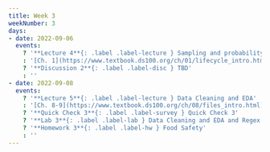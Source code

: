 ```yaml
---
title: Week 3
weekNumber: 3
days:
- date: 2022-09-06
  events:
    ? '**Lecture 4**{: .label .label-lecture } Sampling and probability'
    : '[Ch. 1](https://www.textbook.ds100.org/ch/01/lifecycle_intro.html), [2](https://www.textbook.ds100.org/ch/02/data_scope_intro.html), [3.1](https://www.textbook.ds100.org/ch/03/theory_urn.html)'
    ? '**Discussion 2**{: .label .label-disc } TBD' 
    : ''
- date: 2022-09-08
  events:
    ? '**Lecture 5**{: .label .label-lecture } Data Cleaning and EDA'
    : '[Ch. 8-9](https://www.textbook.ds100.org/ch/08/files_intro.html)'
    ? '**Quick Check 3**{: .label .label-survey } Quick Check 3'
    ? '**Lab 3**{: .label .label-lab } Data Cleaning and EDA and Regex'
    ? '**Homework 3**{: .label .label-hw } Food Safety'
    : ''
---
```

